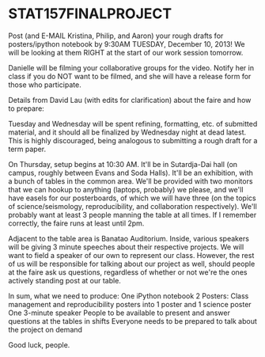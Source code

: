 STAT157FINALPROJECT
===================

Post (and E-MAIL Kristina, Philip, and Aaron) your rough drafts for posters/ipython notebook by 9:30AM TUESDAY, December 10, 2013! We will be looking at them RIGHT at the start of our work session tomorrow.

Danielle will be filming your collaborative groups for the video. Notify her in class if you do NOT want to be filmed, and she will have a release form for those who participate.

Details from David Lau (with edits for clarification) about the faire and how to prepare:

Tuesday and Wednesday will be spent refining, formatting, etc. of submitted material, and it should all be finalized by Wednesday night at dead latest. This is highly discouraged, being analogous to submitting a rough draft for a term paper.

On Thursday, setup begins at 10:30 AM. It'll be in Sutardja-Dai hall (on campus, roughly between Evans and Soda Halls). It'll be an exhibition, with a bunch of tables in the common area. We'll be provided with two monitors that we can hookup to anything (laptops, probably) we please, and we'll have easels for our posterboards, of which we will have three (on the topics of science/seismology, reproducibility, and collaboration respectively). We'll probably want at least 3 people manning the table at all times. If I remember correctly, the faire runs at least until 2pm.

Adjacent to the table area is Banatao Auditorium. Inside, various speakers will be giving 3 minute speeches about their respective projects. We will want to field a speaker of our own to represent our class. However, the rest of us will be responsible for talking about our project as well, should people at the faire ask us questions, regardless of whether or not we're the ones actively standing post at our table.

In sum, what we need to produce:
One iPython notebook
2 Posters: Class management and reproducibility posters into 1 poster and 1 science poster
One 3-minute speaker
People to be available to present and answer questions at the tables in shifts
Everyone needs to be prepared to talk about the project on demand

Good luck, people.
